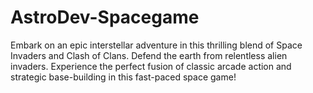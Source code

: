 # AstroDev-Spacegame
Embark on an epic interstellar adventure in this thrilling blend of Space Invaders and Clash of Clans. Defend the earth from relentless alien invaders. Experience the perfect fusion of classic arcade action and strategic base-building in this fast-paced space game!
